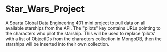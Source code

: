 # Star_Wars_Project

A Sparta Global Data Engineering 401 mini project to pull data on all available starships from the API. The "pilots" key contains URLs pointing to the characters who pilot the starship. This will be used to replace 'pilots' with a list of ObjectIDs from the characters collection in MongoDB, then the starships will be inserted into their own collection.
